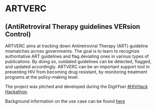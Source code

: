 # ARTVERC 
## (AntiRetroviral Therapy guidelines VERsion Control)
ARTVERC aims at tracking down Antiretroviral Therapy (ART) guideline mismatches across governments. The goal is to learn to recognize authoritative ART guidelines and flag deviating ones in various types of publications. By doing so, outdated guidelines can be detected, flagged, and updated accordingly. ARTVERC can be an important support tool in preventing HIV from becoming drug resistant, by monitoring treatment programs at the policy-making level.

The project was pitched and developed during the DigitYser [#HIVHack Hackathon](https://hivhack.org/).

Background information on the use case can be found [here](https://docs.google.com/presentation/d/e/2PACX-1vSMyoM2RIIuoWTr8z1BFCQmWwZ2h6YLTMb-UoDrvgLlyp7z6ofKkIgNrKB2ftt4Te_7Nh_CiwthMczt/pub?start=false&loop=false&delayms=3000&slide=id.p9) 
